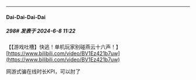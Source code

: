 ﻿
*****

####  Dai-Dai-Dai-Dai  
##### 298#       发表于 2024-6-8 11:22

【【游戏吐槽】快逃！单机玩家别碰燕云十六声！】 [https://www.bilibili.com/video/BV1Ez421b7uw](https://www.bilibili.com/video/BV1Ez421b7uw)

网游式骗在线时长KPI，可以肘了

